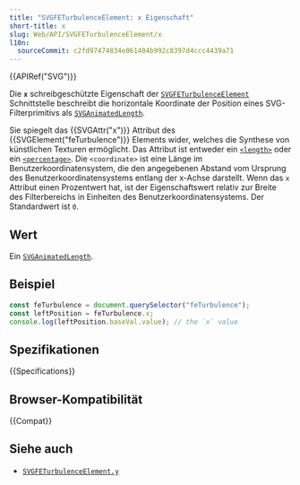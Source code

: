 ```yaml
---
title: "SVGFETurbulenceElement: x Eigenschaft"
short-title: x
slug: Web/API/SVGFETurbulenceElement/x
l10n:
  sourceCommit: c2fd97474834e061404b992c8397d4ccc4439a71
---
```


{{APIRef("SVG")}}

Die **`x`** schreibgeschützte Eigenschaft der [`SVGFETurbulenceElement`](/de/docs/Web/API/SVGFETurbulenceElement) Schnittstelle beschreibt die horizontale Koordinate der Position eines SVG-Filterprimitivs als [`SVGAnimatedLength`](/de/docs/Web/API/SVGAnimatedLength).

Sie spiegelt das {{SVGAttr("x")}} Attribut des {{SVGElement("feTurbulence")}} Elements wider, welches die Synthese von künstlichen Texturen ermöglicht. Das Attribut ist entweder ein [`<length>`](/de/docs/Web/SVG/Guides/Content_type#length) oder ein [`<percentage>`](/de/docs/Web/SVG/Guides/Content_type#percentage). Die `<coordinate>` ist eine Länge im Benutzerkoordinatensystem, die den angegebenen Abstand vom Ursprung des Benutzerkoordinatensystems entlang der x-Achse darstellt. Wenn das `x` Attribut einen Prozentwert hat, ist der Eigenschaftswert relativ zur Breite des Filterbereichs in Einheiten des Benutzerkoordinatensystems. Der Standardwert ist `0`.

## Wert

Ein [`SVGAnimatedLength`](/de/docs/Web/API/SVGAnimatedLength).

## Beispiel

```js
const feTurbulence = document.querySelector("feTurbulence");
const leftPosition = feTurbulence.x;
console.log(leftPosition.baseVal.value); // the `x` value
```

## Spezifikationen

{{Specifications}}

## Browser-Kompatibilität

{{Compat}}

## Siehe auch

- [`SVGFETurbulenceElement.y`](/de/docs/Web/API/SVGFETurbulenceElement/y)
